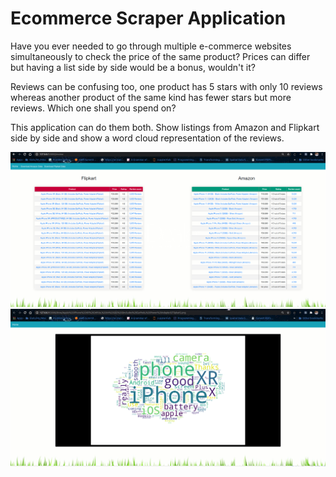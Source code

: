 

# Ecommerce Scraper Application

Have you ever needed to go through multiple e-commerce websites simultaneously to check the price of the same product? Prices can differ but having a list side by side would be a bonus, wouldn't it?

Reviews can be confusing too, one product has 5 stars with only 10 reviews whereas another product of the same kind has fewer stars but more reviews. Which one shall you spend on?

This application can do them both. Show listings from Amazon and Flipkart side by side and show a word cloud representation of the reviews.


<img src="images/scraper_scrapedData.png">

<img src="images/scraper_wordclouds.png">
